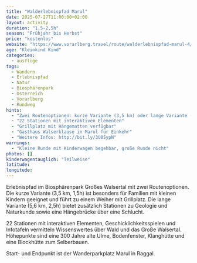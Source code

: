 ```yaml
---
title: "Walderlebnispfad Marul"
date: 2025-07-27T11:00:00+02:00
layout: activity
duration: "1,5-2,5h"
season: "Frühjahr bis Herbst"
price: "kostenlos"
website: "https://www.vorarlberg.travel/route/walderlebnispfad-marul-4/"
age: "Kleinkind Kind"
categories:
  - ausflüge
tags:
  - Wandern
  - Erlebnispfad
  - Natur
  - Biosphärenpark
  - Österreich
  - Vorarlberg
  - Rundweg
hints:
  - "Zwei Routenoptionen: kurze Variante (3,5 km) oder lange Variante (5,6 km)"
  - "22 Stationen mit interaktiven Elementen"
  - "Grillplatz mit Hängematten verfügbar"
  - "Gasthaus Walserklause in Marul für Einkehr"
  - "Weitere Infos: http://bit.ly/3U0SypN"
warnings:
  - "Kleine Runde mit Kinderwagen begehbar, große Runde nicht"
photos: []
kinderwagentauglich: "Teilweise"
latitude: 
longitude: 
---
```


Erlebnispfad im Biosphärenpark Großes Walsertal mit zwei Routenoptionen. Die kurze Variante (3,5 km, 1,5h) ist besonders für Familien mit kleinen Kindern geeignet und führt zu einem Weiher mit Grillplatz. Die lange Variante (5,6 km, 2,5h) bietet zusätzlich Stationen zu Geologie und Naturkunde sowie eine Hängebrücke über eine Schlucht.

22 Stationen mit interaktiven Elementen, Geschicklichkeitsspielen und Infotafeln vermitteln Wissenswertes über Wald und das Große Walsertal. Höhepunkte sind eine 300 Jahre alte Ulme, Bodenfenster, Klanghütte und eine Blockhütte zum Selberbauen.

Start- und Endpunkt ist der Wanderparkplatz Marul in Raggal.
